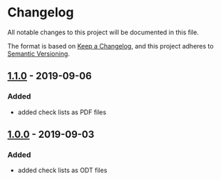 # Changelog
All notable changes to this project will be documented in this file.

The format is based on [Keep a Changelog](https://keepachangelog.com/en/1.0.0/),
and this project adheres to [Semantic Versioning](https://semver.org/spec/v2.0.0.html).

## [1.1.0] - 2019-09-06
### Added
- added check lists as PDF files

## [1.0.0] - 2019-09-03
### Added
- added check lists as ODT files

[Unreleased]: https://github.com/hendrik-scholz/development-checklists/compare/v1.1.0...HEAD
[1.1.0]: https://github.com/hendrik-scholz/development-checklists/compare/v1.0.0...v1.1.0
[1.0.0]: https://github.com/hendrik-scholz/development-checklists/releases/tag/1.0.0